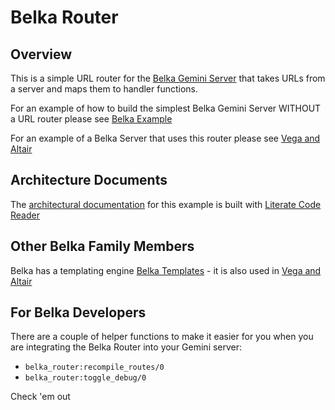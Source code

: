 # Belka Router

## Overview

This is a simple URL router for the [Belka Gemini Server](https://github.com/gordonguthrie/belka) that takes URLs from a server and maps them to handler functions.

For an example of how to build the simplest Belka Gemini Server WITHOUT a URL router please see [Belka Example](https://github.com/gordonguthrie/belka-example)

For an example of a Belka Server that uses this router please see [Vega and Altair](https://github.com/gordonguthrie/vega_and_altair)

## Architecture Documents

The [architectural documentation](https://gordonguthrie.github.io/belka_router) for this example is built with [Literate Code Reader](https://gordonguthrie.github.io/literatecodereader)


## Other Belka Family Members

Belka has a templating engine [Belka Templates](https://github.com/gordonguthrie/belka-templates) - it is also used in [Vega and Altair](https://github.com/gordonguthrie/vega_and_altair)


## For Belka Developers

There are a couple of helper functions to make it easier for you when you are integrating the Belka Router into your Gemini server:

* `belka_router:recompile_routes/0`
* `belka_router:toggle_debug/0`

Check 'em out